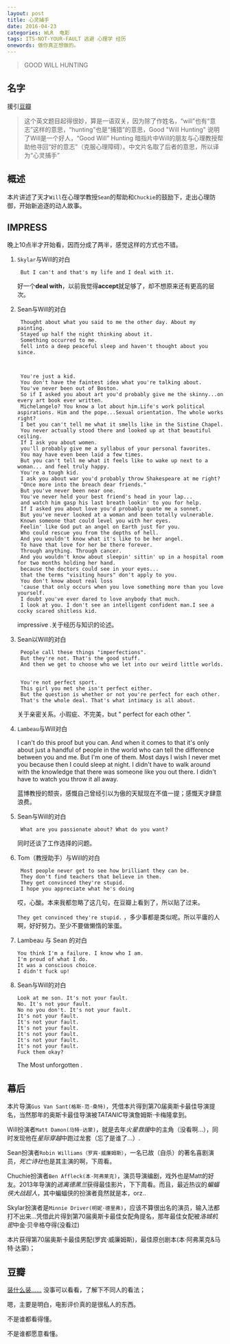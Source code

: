 ```yaml
---
layout: post
title: 心灵捕手
date: 2016-04-23
categories: WLR  电影
tags: ITS-NOT-YOUR-FAULT 逃避 心理学 经历
onewords: 做你真正想做的。
---
```

> GOOD WILL HUNTING


## 名字

援引[豆瓣](https://movie.douban.com/subject/1292656/questions/8598/?from=subject)

> 这个英文题目起得很妙，算是一语双关，因为除了作姓名，“will”也有“意志”这样的意思，“hunting”也是“捕猎”的意思，Good "Will Hunting" 说明了Will是一个好人，“Good Will” Hunting 暗指片中Will的朋友与心理教授帮助他寻回“好的意志”（克服心理障碍）。中文片名取了后者的意思，所以译为“心灵捕手”



## 概述

本片讲述了天才`Will`在心理学教授`Sean`的帮助和`Chuckie`的鼓励下，走出心理防御，开始新追逐的动人故事。

## IMPRESS

晚上10点半才开始看，因而分成了两半，感觉这样的方式也不错。

1. `Skylar`与Will的对白

        But I can't and that's my life and I deal with it. 


    好一个**deal with**，以前我觉得**accept**就足够了，却不想原来还有更高的层次。

2. Sean与Will的对白

    
        Thought about what you said to me the other day. About my painting.
        Stayed up half the night thinking about it.
        Something occurred to me.
        fell into a deep peaceful sleep and haven't thought about you since.


    
        You're just a kid.
        You don't have the faintest idea what you're talking about.
        You've never been out of Boston.
        So if I asked you about art you'd probably give me the skinny...on every art book ever written.
        Michelangelo? You know a lot about him.Life's work political aspirations. Him and the pope...Sexual orientation. The whole works right?
        I bet you can't tell me what it smells like in the Sistine Chapel.
        You never actually stood there and looked up at that beautiful ceiling.
        If I ask you about women.
        you'll probably give me a syllabus of your personal favorites.
        You may have even been laid a few times.
        But you can't tell me what it feels like to wake up next to a woman... and feel truly happy.
        You're a tough kid.
        I ask you about war you'd probably throw Shakespeare at me right?
        "Once more into the breach dear friends."
        But you've never been near one.
        You've never held your best friend's head in your lap...
        and watch him gasp his last breath lookin' to you for help.
        If I asked you about love you'd probably quote me a sonnet.
        But you've never looked at a woman and been totally vulnerable.
        Known someone that could level you with her eyes.
        Feelin' like God put an angel on Earth just for you.
        Who could rescue you from the depths of hell.
        And you wouldn't know what it's like to be her angel.
        To have that love for her be there forever.
        Through anything. Through cancer.
        And you wouldn't know about sleepin' sittin' up in a hospital room for two months holding her hand.
        because the doctors could see in your eyes...
        that the terms "visiting hours" don't apply to you.
        You don't know about real loss
        'cause that only occurs when you love something more than you love yourself.
        I doubt you've ever dared to love anybody that much.
        I look at you. I don't see an intelligent confident man.I see a cocky scared shitless kid.

    impressive .关于经历与知识的论述。
    

3. Sean以Will的对白


        People call these things "imperfections".
        But they're not. That's the good stuff.
        And then we get to choose who we let into our weird little worlds.
    

        You're not perfect sport.
        This girl you met she isn't perfect either.
        But the question is whether or not you're perfect for each other.
        That's the whole deal. That's what intimacy is all about.
    
    关于亲密关系。小瑕疵、不完美，but " perfect for each other ".

4. `Lambeau`与Will对白

    I can't do this proof
    but you can. And when it comes to that
    it's only about just a handful of people in the world who can tell the difference between you and me.
    But I'm one of them.
    Most days I wish I never met you
    because then I could sleep at night.
    I didn't have to walk around with the knowledge that there was someone like you out there.
    I didn't have to watch you throw it all away.

    蓝博教授的颓丧，感慨自己曾经引以为傲的天赋现在不值一提；感慨天才肆意浪费。

5. Sean与Will的对白
   
        What are you passionate about? What do you want?

    同时还谈了工作选择的问题。

6. Tom（教授助手）与Will的对白

        Most people never get to see how brilliant they can be.
        They don't find teachers that believe in them.
        They get convinced they're stupid.
        I hope you appreciate what he's doing

    哎，心酸。本来我都忽略了这几句，在豆瓣上看到了，所以贴了过来。

    `They get convinced they're stupid.` ，多少事都是类似呢。所以平庸的人啊，好好努力。至少不要做懒惰的笨蛋。

6.  Lambeau 与 Sean 的对白

        You think I'm a failure. I know who I am.
        I'm proud of what I do.
        It was a conscious choice.
        I didn't fuck up!


7.  Sean与Will的对白


        Look at me son. It's not your fault.
        No. It's not your fault.
        No no you don't. It's not your fault.
        It's not your fault.
        It's not your fault.
        It's not your fault.
        It's not your fault.
        It's not your fault.
        It's not your fault.
        Fuck them okay?

    The Most unforgotten . 

## 幕后

本片导演`Gus Van Sant(格斯·范·桑特)`，凭借本片得到第70届奥斯卡最佳导演提名，当然那年的奥斯卡最佳导演被*TATANIC*导演詹姆斯·卡梅隆拿到。

Will扮演者`Matt Damon(马特·达蒙)`，就是去年*火星救援*中的主角（没看啊...），同时发现他在*星际穿越*中跑过龙套（忘了是谁了...）.

Sean扮演者`Robin Williams（罗宾·威廉姆斯）`，一名已故（自杀）的著名喜剧演员，*死亡诗社*也是其主演的啊，下周看。

Chuchie扮演者`Ben Affleck(本·阿弗莱克)`，演员导演编剧，戏外也是Matt的好友。2013年导演的*逃离德黑兰*获得最佳影片，下下周看。而且，最近热议的*蝙蝠侠大战超人*，其中蝙蝠侠的扮演者竟然就是本，orz..

Skylar扮演者是`Minnie Driver(明妮·德里弗)`，应该不算很出名的演员，输入法都打不出来...凭借此片得到第70届奥斯卡最佳女配角提名，那年最佳女配被*洛城机密*中金·贝辛格夺得(没看过)

本片获得第70届奥斯卡最佳男配(罗宾·威廉姆斯)，最佳原创剧本(本·阿弗莱克&马特·达蒙)；

## 豆瓣

[装什么装……](https://movie.douban.com/review/1106166/) 没事可以看看，了解下不同人的看法；

嗯，主要是明白，电影评价真的是很私人的东西。

不是谁都看得懂。

不是谁都愿意看懂。
